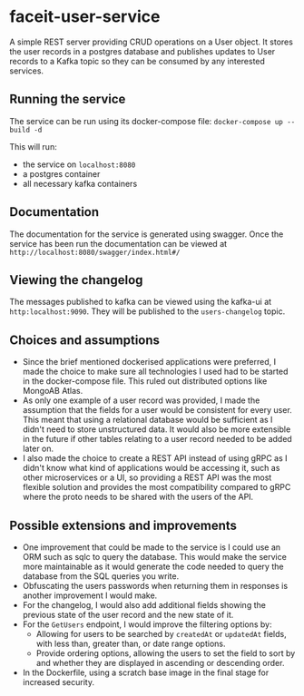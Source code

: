 # faceit-user-service

A simple REST server providing CRUD operations on a User object. It stores the user records in a postgres database and publishes updates to User records to a Kafka topic so they can be consumed by any interested services.

## Running the service
The service can be run using its docker-compose file: `docker-compose up --build -d`

This will run:
- the service on `localhost:8080`
- a postgres container
- all necessary kafka containers

## Documentation
The documentation for the service is generated using swagger. Once the service has been run the documentation can be viewed at `http://localhost:8080/swagger/index.html#/` 

## Viewing the changelog
The messages published to kafka can be viewed using the kafka-ui at `http:localhost:9090`. They will be published to the `users-changelog` topic.

## Choices and assumptions
- Since the brief mentioned dockerised applications were preferred, I made the choice to make sure all technologies I used had to be started in the docker-compose file. This ruled out distributed options like MongoAB Atlas.
- As only one example of a user record was provided, I made the assumption that the fields for a user would be consistent for every user. This meant that using a relational database would be sufficient as I didn't need to store unstructured data. It would also be more extensible in the future if other tables relating to a user record needed to be added later on.
- I also made the choice to create a REST API instead of using gRPC as I didn't know what kind of applications would be accessing it, such as other microservices or a UI, so providing a REST API was the most flexible solution and provides the most compatibility compared to gRPC where the proto needs to be shared with the users of the API.

## Possible extensions and improvements
- One improvement that could be made to the service is I could use an ORM such as sqlc to query the database. This would make the service more maintainable as it would generate the code needed to query the database from the SQL queries you write.
- Obfuscating the users passwords when returning them in responses is another improvement I would make.
- For the changelog, I would also add additional fields showing the previous state of the user record and the new state of it.
- For the `GetUsers` endpoint, I would improve the filtering options by:
  - Allowing for users to be searched by `createdAt` or `updatedAt` fields, with less than, greater than, or date range options.
  - Provide ordering options, allowing the users to set the field to sort by and whether they are displayed in ascending or descending order.
- In the Dockerfile, using a scratch base image in the final stage for increased security.
